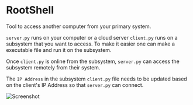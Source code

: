 # RootShell

Tool to access another computer from your primary system.

`server.py` runs on your computer or a cloud server
`client.py` runs on a subsystem that you want to access. To make it easier one can make a executable file and run it on the subsystem. 

Once `client.py` is online from the subsystem, `server.py` can access the subsystem remotely from their system. 

The `IP Address` in the subsystem `client.py` file needs to be updated based on the client's IP Address so that `server.py` can connect. 

![Screenshot](https://github.com/vivekptnk/rootShell/blob/main/screenshot.png)
